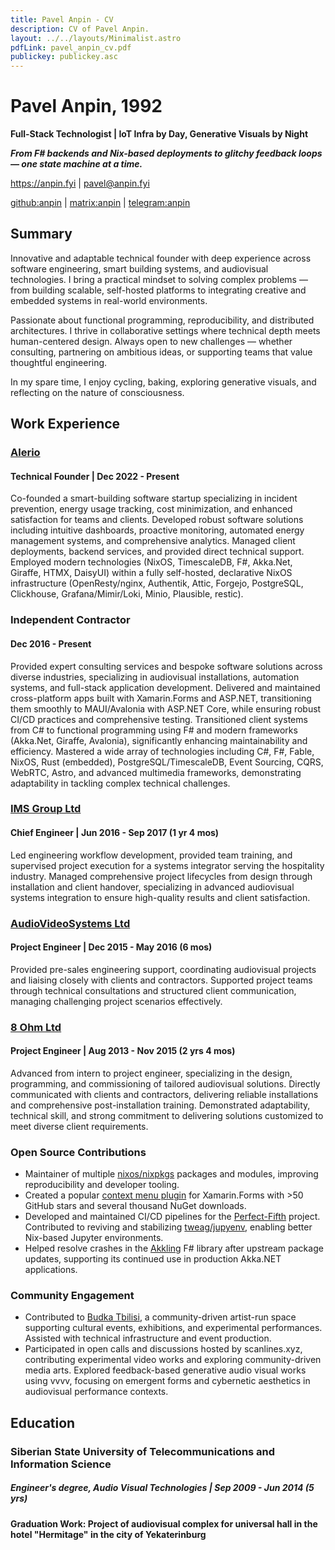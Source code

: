 ```yaml
---
title: Pavel Anpin - CV
description: CV of Pavel Anpin.
layout: ../../layouts/Minimalist.astro
pdfLink: pavel_anpin_cv.pdf
publickey: publickey.asc
---
```


# Pavel Anpin, 1992

**Full-Stack Technologist | IoT Infra by Day, Generative Visuals by Night**

***From F# backends and Nix-based deployments to glitchy feedback loops — one state machine at a time.***

https://anpin.fyi | [pavel@anpin.fyi](mailto:pavel@anpin.fyi)

[github:anpin](https://github.com/anpin/) | [matrix:anpin](https://matrix.to/#/@anpin:matrix.org) | [telegram:anpin](https://t.me/anpin)


## Summary 

Innovative and adaptable technical founder with deep experience across software engineering, smart building systems, and audiovisual technologies. I bring a practical mindset to solving complex problems — from building scalable, self-hosted platforms to integrating creative and embedded systems in real-world environments.

Passionate about functional programming, reproducibility, and distributed architectures. I thrive in collaborative settings where technical depth meets human-centered design. Always open to new challenges — whether consulting, partnering on ambitious ideas, or supporting teams that value thoughtful engineering.

In my spare time, I enjoy cycling, baking, exploring generative visuals, and reflecting on the nature of consciousness.

## Work Experience

### [Alerio](https://alerio.net/?ref=anpin.fyi)

#### Technical Founder | Dec 2022 - Present

Co-founded a smart-building software startup specializing in incident prevention, energy usage tracking, cost minimization, and enhanced satisfaction for teams and clients. Developed robust software solutions including intuitive dashboards, proactive monitoring, automated energy management systems, and comprehensive analytics. Managed client deployments, backend services, and provided direct technical support. Employed modern technologies (NixOS, TimescaleDB, F#, Akka.Net, Giraffe, HTMX, DaisyUI) within a fully self-hosted, declarative NixOS infrastructure (OpenResty/nginx, Authentik, Attic, Forgejo, PostgreSQL, Clickhouse, Grafana/Mimir/Loki, Minio, Plausible, restic).

### Independent Contractor
#### Dec 2016 - Present

Provided expert consulting services and bespoke software solutions across diverse industries, specializing in audiovisual installations, automation systems, and full-stack application development. Delivered and maintained cross-platform apps built with Xamarin.Forms and ASP.NET, transitioning them smoothly to MAUI/Avalonia with ASP.NET Core, while ensuring robust CI/CD practices and comprehensive testing. Transitioned client systems from C# to functional programming using F# and modern frameworks (Akka.Net, Giraffe, Avalonia), significantly enhancing maintainability and efficiency. Mastered a wide array of technologies including C#, F#, Fable, NixOS, Rust (embedded), PostgreSQL/TimescaleDB, Event Sourcing, CQRS, WebRTC, Astro, and advanced multimedia frameworks, demonstrating adaptability in tackling complex technical challenges.


### [IMS Group Ltd](https://www.facebook.com/imsgroup.pro/) 

#### Chief Engineer | Jun 2016 - Sep 2017 (1 yr 4 mos)

Led engineering workflow development, provided team training, and supervised project execution for a systems integrator serving the hospitality industry. Managed comprehensive project lifecycles from design through installation and client handover, specializing in advanced audiovisual systems integration to ensure high-quality results and client satisfaction.

### [AudioVideoSystems Ltd](https://audioprofi.ru/) 

#### Project Engineer | Dec 2015 - May 2016 (6 mos)

Provided pre-sales engineering support, coordinating audiovisual projects and liaising closely with clients and contractors. Supported project teams through technical consultations and structured client communication, managing challenging project scenarios effectively.

### [8 Ohm Ltd](https://8ohm.ru/) 

#### Project Engineer | Aug 2013 - Nov 2015 (2 yrs 4 mos)

Advanced from intern to project engineer, specializing in the design, programming, and commissioning of tailored audiovisual solutions. Directly communicated with clients and contractors, delivering reliable installations and comprehensive post-installation training. Demonstrated adaptability, technical skill, and strong commitment to delivering solutions customized to meet diverse client requirements.

### Open Source Contributions

- Maintainer of multiple [nixos/nixpkgs](https://github.com/NixOS/nixpkgs/pulls?q=author%3Aanpin) packages and modules, improving reproducibility and developer tooling.
- Created a popular [context menu plugin](https://github.com/anpin/ContextMenuContainer) for Xamarin.Forms with >50 GitHub stars and several thousand NuGet downloads.
- Developed and maintained CI/CD pipelines for the [Perfect-Fifth](https://github.com/mark-gerarts/perfect-fifth) project.
Contributed to reviving and stabilizing [tweag/jupyenv](https://github.com/tweag/jupyenv), enabling better Nix-based Jupyter environments.
- Helped resolve crashes in the [Akkling](https://github.com/Horusiath/Akkling) F# library after upstream package updates, supporting its continued use in production Akka.NET applications.

### Community Engagement
- Contributed to [Budka Tbilisi](https://www.instagram.com/budkatbilisi/), a community-driven artist-run space supporting cultural events, exhibitions, and experimental performances. Assisted with technical infrastructure and event production.
- Participated in open calls and discussions hosted by scanlines.xyz, contributing experimental video works and exploring community-driven media arts. Explored feedback-based generative audio visual works using vvvv, focusing on emergent forms and cybernetic aesthetics in audiovisual performance contexts.

## Education

### Siberian State University of Telecommunications and Information Science

##### Engineer's degree, Audio Visual Technologies | Sep 2009 - Jun 2014 (5 yrs)

#### Graduation Work: Project of audiovisual complex for universal hall in the hotel "Hermitage" in the city of Yekaterinburg